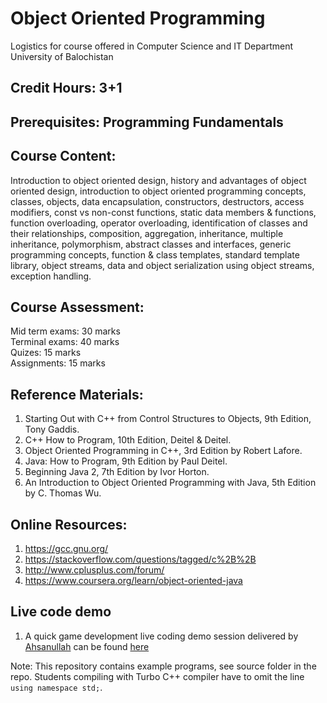 # Object Oriented Programming
Logistics for course offered in Computer Science and IT Department University of Balochistan

## Credit Hours: 3+1  

## Prerequisites: Programming Fundamentals

## Course Content:

Introduction to object oriented design, history and advantages of object oriented design, introduction to object oriented programming concepts, classes, objects, data encapsulation, constructors, destructors, access modifiers, const vs non-const functions, static data members & functions, function overloading, operator overloading, identification of classes and their relationships, composition, aggregation, inheritance, multiple inheritance, polymorphism, abstract classes and interfaces, generic programming concepts, function & class templates, standard template library, object streams, data and object serialization using object streams, exception handling.

## Course Assessment:

Mid term exams:  30 marks  
Terminal exams:  40 marks  
Quizes: 15 marks  
Assignments: 15 marks  

## Reference Materials:

1. Starting Out with C++ from Control Structures to Objects, 9th Edition, Tony Gaddis.  
2. C++ How to Program, 10th Edition, Deitel & Deitel.  
3. Object Oriented Programming in C++, 3rd Edition by Robert Lafore.  
4. Java: How to Program, 9th Edition by Paul Deitel.  
5. Beginning Java 2, 7th Edition by Ivor Horton.  
6. An Introduction to Object Oriented Programming with Java, 5th Edition by C. Thomas Wu.  

## Online Resources:

1. https://gcc.gnu.org/
2. https://stackoverflow.com/questions/tagged/c%2B%2B
3. http://www.cplusplus.com/forum/
4. https://www.coursera.org/learn/object-oriented-java

## Live code demo
1. A quick game development live coding demo session delivered by [Ahsanullah](https://github.com/Ahsan-Sarbaz) can be found [here](source/dev)

Note: This repository contains example programs, see source folder in the repo. Students compiling with Turbo C++ compiler have to omit the line `using namespace std;`. 

